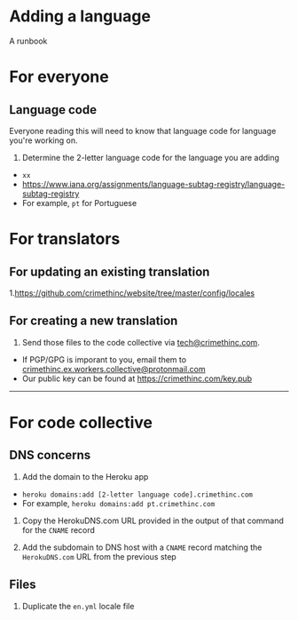 # Adding a language

A runbook

# For everyone

## Language code

Everyone reading this will need to know that language code for language you're working on.

1. Determine the 2-letter language code for the language you are adding
  - `xx`
  - https://www.iana.org/assignments/language-subtag-registry/language-subtag-registry
  - For example, `pt` for Portuguese




# For translators

## For updating an existing translation

1.https://github.com/crimethinc/website/tree/master/config/locales

## For creating a new translation

1. Send those files to the code collective via tech@crimethinc.com.
  - If PGP/GPG is imporant to you, email them to crimethinc.ex.workers.collective@protonmail.com
  - Our public key can be found at https://crimethinc.com/key.pub

***

# For code collective

## DNS concerns

1. Add the domain to the Heroku app
  - `heroku domains:add [2-letter language code].crimethinc.com`
  - For example, `heroku domains:add pt.crimethinc.com`

1. Copy the HerokuDNS.com URL provided in the output of that command for the `CNAME` record

1. Add the subdomain to DNS host with a `CNAME` record matching the `HerokuDNS.com` URL from the previous step

## Files

1. Duplicate the `en.yml` locale file
